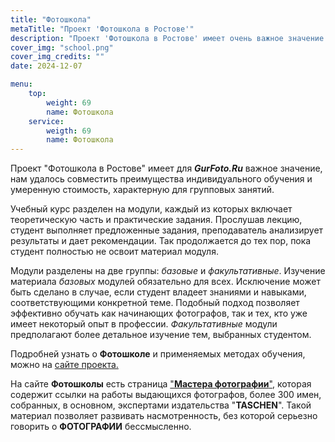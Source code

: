 ```yaml
---
title: "Фотошкола"
metaTitle: "Проект 'Фотошкола в Ростове'"
description: "Проект 'Фотошкола в Ростове' имеет очень важное значение для нашего агентства. В этом проекте нам удалось совместить преимущества индивидуального обучения и умеренную стоимость"
cover_img: "school.png"
cover_img_credits: ""
date: 2024-12-07

menu:
    top:
        weight: 69
        name: Фотошкола
    service:
        weigth: 69
        name: Фотошкола
---
```


Проект "Фотошкола в Ростове" имеет  для ***GurFoto.Ru*** важное значение, нам удалось совместить преимущества индивидуального обучения и умеренную стоимость, характерную для групповых занятий.

Учебный курс разделен на модули, каждый из которых включает теоретическую часть и практические задания. Прослушав лекцию, студент выполняет предложенные задания, преподаватель анализирует результаты и дает рекомендации. Так продолжается до тех пор, пока студент полностью не освоит материал модуля.

Модули разделены на две группы: *базовые* и *факультативные*. Изучение материала *базовых* модулей обязательно для всех. Исключение может быть сделано в случае, если студент владеет знаниями и навыками, соответствующими конкретной теме. Подобный подход позволяет эффективно обучать как начинающих фотографов, так и тех, кто уже имеет некоторый опыт в профессии. *Факультативные* модули предполагают более детальное изучение тем, выбранных студентом.

Подробней узнать о **Фотошколе** и применяемых методах обучения, можно на [сайте проекта.](https://school.gurfoto.ru)

На сайте **Фотошколы** есть страница ["**Мастера фотографии**"](https://school.gurfoto.ru/invisibility/), которая содержит ссылки на работы выдающихся фотографов, более 300 имен, собранных, в основном, экспертами издательства "**TASCHEN**".
Такой материал позволяет развивать насмотренность, без которой серьезно говорить о **ФОТОГРАФИИ** бессмысленно.
